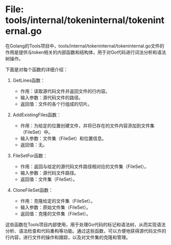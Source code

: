 # File: tools/internal/tokeninternal/tokeninternal.go

在Golang的Tools项目中，tools/internal/tokeninternal/tokeninternal.go文件的作用是提供与token相关的内部函数和结构体，用于对Go代码进行词法分析和语法树操作。

下面是对每个函数的详细介绍：

1. GetLines函数：
   - 作用：读取源代码文件并返回文件的行内容。
   - 输入参数：源代码文件的路径。
   - 返回值：文件的各个行组成的切片。

2. AddExistingFiles函数：
   - 作用：为给定的位置创建文件，并将已存在的文件内容添加到文件集（FileSet）中。
   - 输入参数：文件集（FileSet）和位置信息。
   - 返回值：无。

3. FileSetFor函数：
   - 作用：返回与给定的源代码文件路径相对应的文件集（FileSet）。
   - 输入参数：源代码文件路径。
   - 返回值：文件集（FileSet）。

4. CloneFileSet函数：
   - 作用：克隆给定的文件集（FileSet）。
   - 输入参数：原始文件集（FileSet）。
   - 返回值：克隆的文件集（FileSet）。

这些函数在Tools项目内部使用，用于处理Go代码的标记和语法树，从而实现语法分析、语法检查和代码重构等功能。通过这些函数，可以方便地获得源代码文件的行内容，进行文件的操作和跟踪，以及对文件集的克隆和管理。

